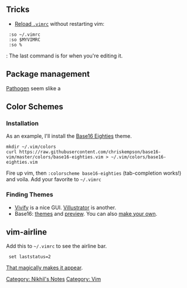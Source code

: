 Tricks
------

-   [Reload `.vimrc`](http://superuser.com/a/132030) without restarting
    vim:

` :so ~/.vimrc`  
` :so $MYVIMRC`  
` :so %`

:   The last command is for when you're editing it.

Package management
------------------

[Pathogen](https://github.com/tpope/vim-pathogen) seem slike a

Color Schemes
-------------

### Installation

As an example, I'll install the [Base16
Eighties](http://chriskempson.github.io/base16/#eighties) theme.

    mkdir ~/.vim/colors
    curl https://raw.githubusercontent.com/chriskempson/base16-vim/master/colors/base16-eighties.vim > ~/.vim/colors/base16-eighties.vim

Fire up vim, then `:colorscheme base16-eighties` (tab-completion works!)
and voila. Add your favorite to `~/.vimrc`

### Finding Themes

-   [Vivify](http://bytefluent.com/vivify/) is a nice GUI.
    [Villustrator](http://www.villustrator.com/) is another.
-   Base16: [themes](https://github.com/chriskempson/base16-vim) and
    [preview](http://chriskempson.github.io/base16). You can also [make
    your own](https://github.com/chriskempson/base16-builder).

vim-airline
-----------

Add this to `~/.vimrc` to see the airline bar.

` set laststatus=2`

[That magically makes it
appear](https://github.com/bling/vim-airline/issues/592).

[Category: Nikhil's Notes](Category:_Nikhil's_Notes "wikilink")
[Category: Vim](Category:_Vim "wikilink")
